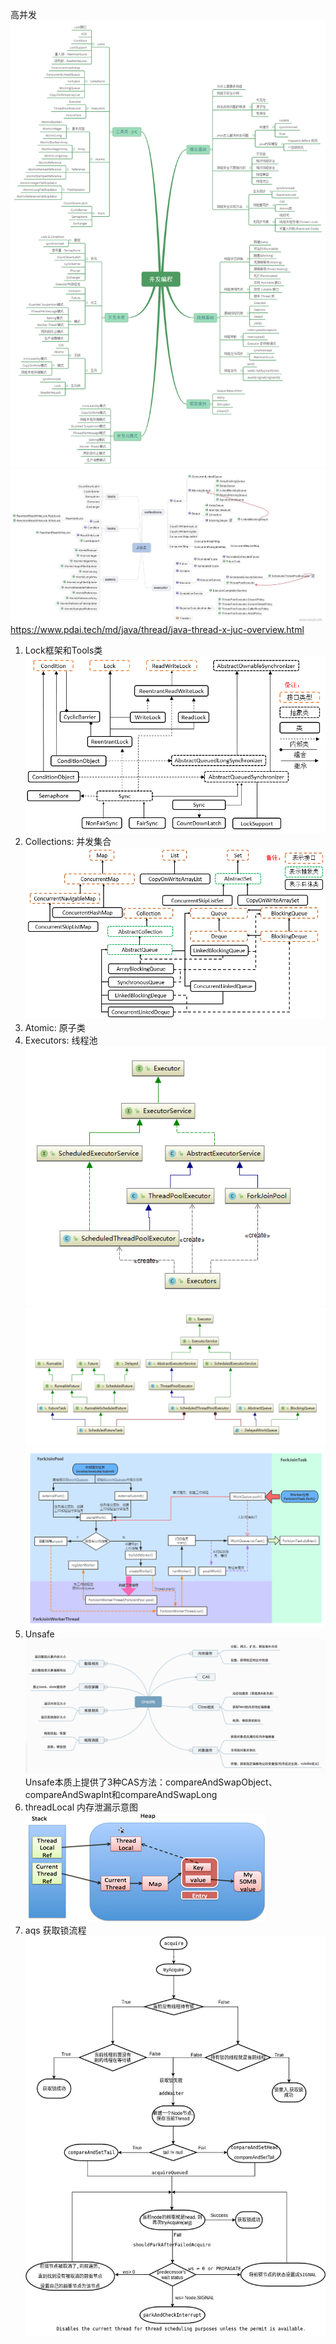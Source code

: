 高并发
![gaobingfa.png](gaobingfa.png)
![juc.png](juc.png)
https://www.pdai.tech/md/java/thread/java-thread-x-juc-overview.html
1. Lock框架和Tools类
   ![lock.png](lock.png)
2. Collections: 并发集合
   ![collections.png](collections.png)
3. Atomic: 原子类
4. Executors: 线程池
   ![executors.png](executors.png)
   ![scheduledPool.png](scheduledPool.png)
   ![forkJoinPool.png](forkJoinPool.png)
5. Unsafe
   ![unsafe.png](unsafe.png)
   Unsafe本质上提供了3种CAS方法：compareAndSwapObject、compareAndSwapInt和compareAndSwapLong
6. threadLocal 内存泄漏示意图
   ![threadLocalOOM.png](threadLocalOOM.png)
7. aqs 获取锁流程
   ![AQSAcquireLock.png](AQSAcquireLock.png)